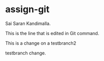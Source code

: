 # assign-git
Sai Saran Kandimalla.

This is the line that is edited in Git command.


This is a change on a testbranch2

testbranch change.

